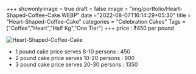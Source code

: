 +++
showonlyimage = true
draft = false
image = "img/portfolio/Heart-Shaped-Coffee-Cake.WEBP"
date ="2022-08-07T16:14:29+05:30"
title = "Heart-Shaped-Coffee-Cake"
categories = "Celebration Cakes"
Tags = ["Coffee","Heart","Half Kg","One Tier"]
+++
price : ₹450 per pound
<!--more-->
![Heart-Shaped-Coffee-Cake](/img/portfolio/Heart-Shaped-Coffee-Cake.WEBP)
* 1 pound cake price serves 8-10 persons : 450
* 2 pound cake price serves 10-20 persons : 900
* 3 pound cake price serves 20-30 persons : 1350
